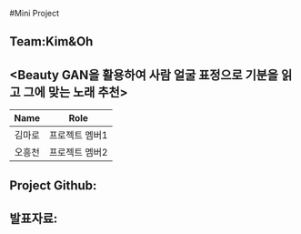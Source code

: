 #Mini Project
## Team:Kim&Oh
## <Beauty GAN을 활용하여 사람 얼굴 표정으로 기분을 읽고 그에 맞는 노래 추천>
|Name|Role|
|:---:|:---:|
|김마로|프로젝트 멤버1|
|오흥천|프로젝트 멤버2|

## Project Github:
## 발표자료: 

